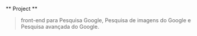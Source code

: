 ** Project **


> front-end para Pesquisa Google, Pesquisa de imagens do Google e Pesquisa avançada do Google.

